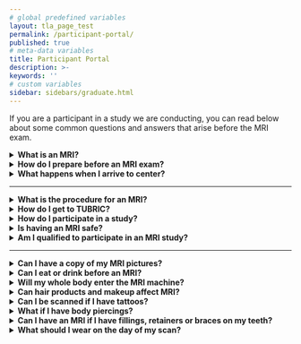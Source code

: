 ```yaml
---
# global predefined variables
layout: tla_page_test
permalink: /participant-portal/
published: true
# meta-data variables
title: Participant Portal
description: >-
keywords: ''
# custom variables
sidebar: sidebars/graduate.html
---
```

If you are a participant in a study we are conducting, you can read below about some common questions and answers that arise before the MRI exam.

<details>
  <summary><strong>What is an MRI?</strong></summary>
<p>Magnetic resonance imaging (MRI) is a non-invasive technique that uses magnetic fields and radio waves to generate high-resolution images inside your body. An MRI scan is different from a CT scan or X-ray in that it doesn’t use radiation to produce images.</p>
</details>

<details>
  <summary><strong>How do I prepare before an MRI exam?</strong></summary>
<p>Because MRI uses magnetic waves, metal objects may be a safety hazard or affect the MRI results. Before having an MRI, you will be contacted to disclose any metal objects/implants/devices in your body. You should also inform us if you have any health issues or may be pregnant.</p>
  
<p>During the MRI you will be asked to lay still inside a large tube. Most people don’t feel uncomfortable being in the tube, but you should inform us if you are claustrophobic.</p>

<p>On the day of the MRI scan, you should avoid putting on extra hair products/accessories and glittery makeup. Some cosmetics, such as eye shadow and hair gels, may contain some metallic components that can interact with MRI magnets.</p>

<p>You should come to the MRI session wearing comfortable clothes. Make sure none of the clothes have any metal fibers (this is unusual but some brands of athletic gear and yoga pants use copper and silver filaments) and you should avoid clothes with large metal embellishments (standard zippers and rivets are ok). If you wear a bra, it should be one without an underwire or heavy metal clasp (usually a sports bra or sleep bra is good). TUBRIC provides private changing areas and alternate clothing if needed. There is a secure locker for your clothes. It is the best, however, to leave valuable items at home.</p> 
</details>

<details>
  <summary><strong>What happens when I arrive to center?</strong></summary>
<p>Upon arrival, you will be asked to fill out a detailed screening form so we will know if you have any metal in your body or any other conditions that would prevent us from running a scan with you. If you haven’t already done so, you’ll also be asked to complete a consent form indicating your willingness to participate in a study.</p>
  
<p>Before the actual scan, you will be asked to check for and remove any personal belongings that may contain metal (such as watches, belts, jewelry, hairpins, wigs, sunglasses, etc.). We may also ask you to remove clothing items with metallic fasteners, hooks, zippers, loose metallic components or metallic threads (such as underwire bras, Lululemon or other brands labelled anti-microbial that use silver technology). TUBRIC can provide cotton sweats or scrubs for you to change into.</p>  
</details>

___

<details>
  <summary><strong>What is the procedure for an MRI?</strong></summary>
<p>The MRI scanner has a large tube with openings at both ends. You will lie down on a movable table that slides into the tube. You will have a plastic helmet placed over your head to take MRI pictures. After the table slides into the machine, a member of the research team will get set up in a neighboring room to take several pictures of your brain, each of which will take a few minutes. MRI’s are very sensitive to motion, so you’ll be asked to remain as still as possible during the session in order to maximize the quality of the images.</p>
  
<p>There will be a microphone and speaker in the machine that allow you to communicate with the research staff. You’ll also be given a squeeze ball so you can alert the researcher at any time that you need their attention.</p>  
  
<p>The MRI scanner will make all sorts of loud noises during the procedure. This is how you’ll know when the images are being collected. You will be offered earplugs or headphone to block out the MRI machine’s noises.</p>

<p>When the scan is completed, a member of the research staff will assist you in getting up from the table, and will let you know if there’s anything else you need to do during the visit.</p>  
</details>

<details>
  <summary><strong>How do I get to TUBRIC?</strong></summary>
<p><a href="https://develop.cla.temple.edu/temple-university-brain-research-imaging-center/contact-us/">Directions and Parking.</a></p>
</details>

<details>
  <summary><strong>How do I participate in a study?</strong></summary>
<p>If you're interested in participating in a study please <a href="mailto:tubric@temple.edu" title="contact us">contact us</a> for a list of currently active studies for which you might be eligible.</p>
</details>

<details>
  <summary><strong>Is having an MRI safe?</strong></summary>
<p>MRI is considered to be a safe, painless, and non-invasive technique. During the procedure you won’t be exposed to any harmful radiation. Since the MRI system uses a strong magnet, there are some important steps we take to keep everyone safe during the session, and we expect your cooperation in following our instructions and procedures.</p>
</details>

<details>
  <summary><strong>Am I qualified to participate in an MRI study?</strong></summary>
<p>Every study has its own rules for who can participate, but there are some important safety questions you’ll need to answer before we would include you. Most of these questions are about any metal that could be in your body, like from an injury or surgery. There are also some conditions that might keep you from being scanned (e.g., if you are pregnant). Your study team may ask specific questions about your age, your health history, and other characteristics that are important for their study goals.</p>
</details>

___

<details>
  <summary><strong>Can I have a copy of my MRI pictures?</strong></summary>
<p>Some studies may be able to give out images, but this is not always the case. You can ask the study team about their rules.</p>
</details>  
  
 <details>
  <summary><strong>Can I eat or drink before an MRI?</strong></summary>
<p>You can eat as normal before your scan, unless there is a special requirement for the research project. It’s ok to drink before your scan, but it’s best if you don’t drink too much and need a bathroom break during the session (we’ll suggest you use the bathroom right before your session).</p>
</details>  

<details>
  <summary><strong>Will my whole body enter the MRI machine?</strong></summary>
<p>For brain imaging studies you will be only partially in the machine - about half way down your body, or so.</p>
</details>  

<details>
  <summary><strong>Can hair products and makeup affect MRI?</strong></summary>
<p>Some cosmetics contain metals that can interact with MRI magnets. Just to be safe, it’s best if you avoid using products such as hair spray and hair gel, and if you don’t wear heavy makeup or nail polish.</p>
</details>  

<details>
  <summary><strong>Can I be scanned if I have tattoos?</strong></summary>
<p>Though it’s somewhat unusual, some tattoos can contain metals that would interact with MRI magnets. You can get a scan at TUBRIC as long as you don’t have any tattoos from the neck up.</p>
</details>  

<details>
  <summary><strong>What if I have body piercings?</strong></summary>
<p>Any piercings that you have will need to be removed before we bring you into the MR room. TUBRIC can provide silicone replacement piercings if you are worried about having a hole close up during the session.</p>
</details>  

<details>
  <summary><strong>Can I have an MRI if I have fillings, retainers or braces on my teeth?</strong></summary>
<p>The metal in most fillings is not affected by MRI systems and shouldn’t be a problem. Sometimes, retainers, braces, and other dental work can distort MR images, but they aren’t typically a safety risk. Our study teams will let you know if they exclude participants with orthodontic work.</p>
</details>  

<details>
  <summary><strong>What should I wear on the day of my scan?</strong></summary>
  <p><i>Clothing materials that are recommended:</i>
   <ul>
    <li>Loose fitting clothing</li><br>  
    <li>Clothes that will keep you warm (it gets a little cold in the scan room, around 65 degrees)</li><br> 
  <p><i>Clothing materials that are NOT recommended:</i>
   <ul>
    <li>Any compression wear or tight fitting clothing</li><br> 
  <p><i>Potentially prohibited clothing brands:</i>
   <ul>
    <li>Athleta</li><br>
    <li>Columbia Omniheat</li><br>
    <li>Duluth Trading Co.</li><br>
    <li>Juzo USA</li><br>
    <li>Tommy Copper</li><br>
   </ul>
 </details>    
